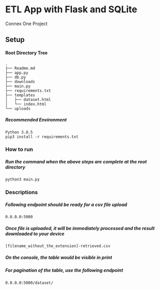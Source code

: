 # ETL App with Flask and SQLite
Connex One Project

## Setup
#### Root Directory Tree
```
.
├── Readme.md
├── app.py
├── db.py
├── downloads
├── main.py
├── requirements.txt
├── templates
│   ├── dataset.html
│   └── index.html
└── uploads
```

##### Recommended Environment
```
Python 3.8.5
pip3 install -r requirements.txt
```

### How to run
##### Run the command when the above steps are complete at the root directory
```
python3 main.py
```

### Descriptions
##### Following endpoint should be ready for a csv file upload
```
0.0.0.0:5000
```

##### Once file is uploaded, it will be immediately processed and the result downloaded to your device
```
[filename_without_the_extension]-retrieved.csv
```
##### On the console, the table would be visible in print

##### For pagination of the table, use the following endpoint
```
0.0.0.0:5000/dataset/
```

